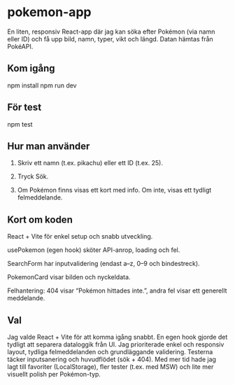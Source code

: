 # pokemon-app

En liten, responsiv React-app där jag kan söka efter Pokémon (via namn eller ID) och få upp bild, namn, typer, vikt och längd. Datan hämtas från PokéAPI.

## Kom igång

npm install
npm run dev

## För test
npm test


## Hur man använder

1. Skriv ett namn (t.ex. pikachu) eller ett ID (t.ex. 25).

2. Tryck Sök.

3. Om Pokémon finns visas ett kort med info. Om inte, visas ett tydligt felmeddelande.


## Kort om koden

React + Vite för enkel setup och snabb utveckling.

usePokemon (egen hook) sköter API-anrop, loading och fel.

SearchForm har inputvalidering (endast a–z, 0–9 och bindestreck).

PokemonCard visar bilden och nyckeldata.

Felhantering: 404 visar “Pokémon hittades inte.”, andra fel visar ett generellt meddelande.

## Val

Jag valde React + Vite för att komma igång snabbt. En egen hook gjorde det tydligt att separera dataloggik från UI. Jag prioriterade enkel och responsiv layout, tydliga felmeddelanden och grundläggande validering. Testerna täcker inputsanering och huvudflödet (sök + 404).
Med mer tid hade jag lagt till favoriter (LocalStorage), fler tester (t.ex. med MSW) och lite mer visuellt polish per Pokémon-typ.
